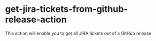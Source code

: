 # get-jira-tickets-from-github-release-action
This action will enable you to get all JIRA tickets out of a GitHub release
